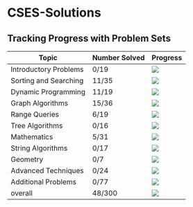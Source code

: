 # CSES-Solutions

## Tracking Progress with Problem Sets

| Topic         | Number Solved | Progress                                  |
|-----------------------|---------------|-------------------------------------------|
| Introductory Problems |     0/19     |  ![](https://geps.dev/progress/0)        |
| Sorting and Searching |     11/35     |  ![](https://geps.dev/progress/31)        |
| Dynamic Programming   |     11/19     |  ![](https://geps.dev/progress/57)        |
| Graph Algorithms      |     15/36     |  ![](https://geps.dev/progress/41)        |
| Range Queries         |     6/19     |  ![](https://geps.dev/progress/31)        |
| Tree Algorithms       |     0/16     |  ![](https://geps.dev/progress/0)        |
| Mathematics           |     5/31     |  ![](https://geps.dev/progress/16)        |
| String Algorithms     |     0/17     |  ![](https://geps.dev/progress/0)        |
| Geometry              |      0/7      |  ![](https://geps.dev/progress/0)        |
| Advanced Techniques   |     0/24     |  ![](https://geps.dev/progress/0)        |
| Additional Problems   |     0/77     |  ![](https://geps.dev/progress/0)        |
| overall               |     48/300   | ![](https://geps.dev/progress/16) |
